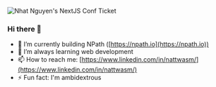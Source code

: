 ![Nhat Nguyen's NextJS Conf Ticket](https://i.imgur.com/UW3fCdZ.png)

### Hi there 👋

- 🔭 I’m currently building NPath ([https://npath.io](https://npath.io))
- 🌱 I’m always learning web development
- 📫 How to reach me: [https://www.linkedin.com/in/nattwasm/](https://www.linkedin.com/in/nattwasm/)
- ⚡ Fun fact: I'm ambidextrous

<!--
**nattwasm/nattwasm** is a ✨ _special_ ✨ repository because its `README.md` (this file) appears on your GitHub profile.

Here are some ideas to get you started:

- 🔭 I’m currently working on ...
- 🌱 I’m currently learning ...
- 👯 I’m looking to collaborate on ...
- 🤔 I’m looking for help with ...
- 💬 Ask me about ...
- 📫 How to reach me: ...
- 😄 Pronouns: ...
- ⚡ Fun fact: ...
-->

